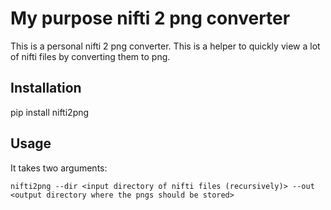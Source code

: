 # My purpose nifti 2 png converter

This is a personal nifti 2 png converter. This is a helper to quickly view a
lot of nifti files by converting them to png.

## Installation
pip install nifti2png

## Usage
It takes two arguments:
```
nifti2png --dir <input directory of nifti files (recursively)> --out <output directory where the pngs should be stored>
```
